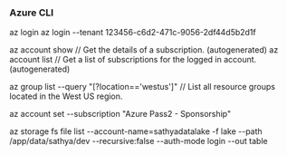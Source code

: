### Azure CLI

az login
az login --tenant 123456-c6d2-471c-9056-2df44d5b2d1f

az account show // Get the details of a subscription. (autogenerated)
az account list // Get a list of subscriptions for the logged in account. (autogenerated)

az group list --query "[?location=='westus']" // List all resource groups located in the West US region.

az account set --subscription "Azure Pass2 - Sponsorship"

az storage fs file list --account-name=sathyadatalake -f lake --path /app/data/sathya/dev --recursive:false --auth-mode login --out table
